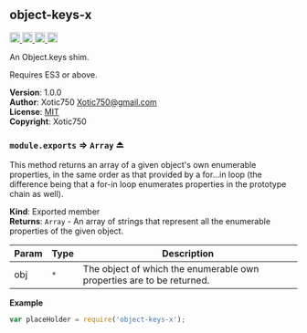 <a name="module_object-keys-x"></a>

## object-keys-x
<a href="https://travis-ci.org/Xotic750/object-keys-x"
title="Travis status">
<img
src="https://travis-ci.org/Xotic750/object-keys-x.svg?branch=master"
alt="Travis status" height="18">
</a>
<a href="https://david-dm.org/Xotic750/object-keys-x"
title="Dependency status">
<img src="https://david-dm.org/Xotic750/object-keys-x.svg"
alt="Dependency status" height="18"/>
</a>
<a
href="https://david-dm.org/Xotic750/object-keys-x#info=devDependencies"
title="devDependency status">
<img src="https://david-dm.org/Xotic750/object-keys-x/dev-status.svg"
alt="devDependency status" height="18"/>
</a>
<a href="https://badge.fury.io/js/object-keys-x" title="npm version">
<img src="https://badge.fury.io/js/object-keys-x.svg"
alt="npm version" height="18">
</a>

An Object.keys shim.

Requires ES3 or above.

**Version**: 1.0.0  
**Author**: Xotic750 <Xotic750@gmail.com>  
**License**: [MIT](&lt;https://opensource.org/licenses/MIT&gt;)  
**Copyright**: Xotic750  
<a name="exp_module_object-keys-x--module.exports"></a>

### `module.exports` ⇒ <code>Array</code> ⏏
This method returns an array of a given object's own enumerable properties,
in the same order as that provided by a for...in loop (the difference being
that a for-in loop enumerates properties in the prototype chain as well).

**Kind**: Exported member  
**Returns**: <code>Array</code> - An array of strings that represent all the enumerable properties of the given object.  

| Param | Type | Description |
| --- | --- | --- |
| obj | <code>\*</code> | The object of which the enumerable own properties are to be returned. |

**Example**  
```js
var placeHolder = require('object-keys-x');
```
